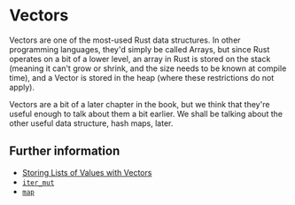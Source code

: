 # Vectors

Vectors are one of the most-used Rust data structures. In other programming
languages, they'd simply be called Arrays, but since Rust operates on a
bit of a lower level, an array in Rust is stored on the stack (meaning it
can't grow or shrink, and the size needs to be known at compile time),
and a Vector is stored in the heap (where these restrictions do not apply).

Vectors are a bit of a later chapter in the book, but we think that they're
useful enough to talk about them a bit earlier. We shall be talking about
the other useful data structure, hash maps, later.

## Further information

- [Storing Lists of Values with Vectors](https://rust-book.cs.brown.edu/stable/book/ch08-01-vectors.html)
- [`iter_mut`](https://rust-book.cs.brown.edu/std/primitive.slice.html#method.iter_mut)
- [`map`](https://rust-book.cs.brown.edu/std/iter/trait.Iterator.html#method.map)
